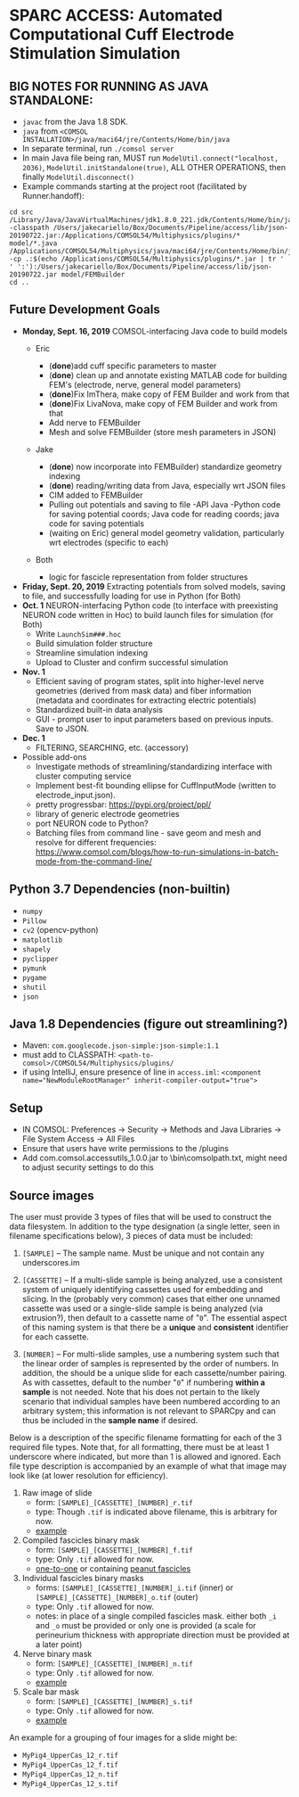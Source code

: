 # SPARC ACCESS: Automated Computational Cuff Electrode Stimulation Simulation

## BIG NOTES FOR RUNNING AS JAVA STANDALONE:
* `javac` from the Java 1.8 SDK.
* `java` from `<COMSOL INSTALLATION>/java/maci64/jre/Contents/Home/bin/java`
* In separate terminal, run `./comsol server`
* In main Java file being ran, MUST run `ModelUtil.connect("localhost, 2036)`, `ModelUtil.initStandalone(true)`,
ALL OTHER OPERATIONS, then finally `ModelUtil.disconnect()`
* Example commands starting at the project root (facilitated by Runner.handoff):
```
cd src
/Library/Java/JavaVirtualMachines/jdk1.8.0_221.jdk/Contents/Home/bin/javac -classpath /Users/jakecariello/Box/Documents/Pipeline/access/lib/json-20190722.jar:/Applications/COMSOL54/Multiphysics/plugins/* model/*.java
/Applications/COMSOL54/Multiphysics/java/maci64/jre/Contents/Home/bin/java -cp .:$(echo /Applications/COMSOL54/Multiphysics/plugins/*.jar | tr ' ' ':'):/Users/jakecariello/Box/Documents/Pipeline/access/lib/json-20190722.jar model/FEMBuilder
cd ..
```

## Future Development Goals
*  **Monday, Sept. 16, 2019** COMSOL-interfacing Java code to build models
    * Eric
        - (**done**)add cuff specific parameters to master
        - (**done**) clean up and annotate existing MATLAB code for building FEM's (electrode, nerve, general model parameters)
        - (**done**)Fix ImThera, make copy of FEM Builder and work from that
        - (**done**)Fix LivaNova, make copy of FEM Builder and work from that
        - Add nerve to FEMBuilder
        - Mesh and solve FEMBuilder (store mesh parameters in JSON)
    * Jake
        - (**done**) now incorporate into FEMBuilder) standardize geometry indexing 
        - (**done**) reading/writing data from Java, especially wrt JSON files
        - CIM added to FEMBuilder 
        - Pulling out potentials and saving to file
            -API Java
            -Python code for saving potential coords; Java code for reading coords; java code for saving potentials
        - (waiting on Eric) general model geometry validation, particularly wrt electrodes (specific to each)

    * Both
        - logic for fascicle representation from folder structures
* **Friday, Sept. 20, 2019** Extracting potentials from solved models, saving to file, and successfully loading for
use in Python (for Both)
* **Oct. 1** NEURON-interfacing Python code (to interface with preexisting NEURON code written in Hoc) to build launch
files for simulation (for Both)
    - Write `LaunchSim###.hoc`
    - Build simulation folder structure
    - Streamline simulation indexing
    - Upload to Cluster and confirm successful simulation
* **Nov. 1** 
    * Efficient saving of program states, split into higher-level nerve geometries (derived from mask data)
and fiber information (metadata and coordinates for extracting electric potentials)
    * Standardized built-in data analysis
    * GUI - prompt user to input parameters based on previous inputs. Save to JSON.
* **Dec. 1**
    * FILTERING, SEARCHING, etc. (accessory)
* Possible add-ons
    * Investigate methods of streamlining/standardizing interface with cluster computing service
    * Implement best-fit bounding ellipse for CuffInputMode (written to electrode_input.json).
    * pretty progressbar: <a href="https://pypi.org/project/ppl/">https://pypi.org/project/ppl/</a>
    * library of generic electrode geometries
    * port NEURON code to Python?
    * Batching files from command line - save geom and mesh and resolve for different frequencies: https://www.comsol.com/blogs/how-to-run-simulations-in-batch-mode-from-the-command-line/

## Python 3.7 Dependencies (non-builtin)
- `numpy`
- `Pillow`
- `cv2` (opencv-python)
- `matplotlib`
- `shapely`
- `pyclipper`
- `pymunk`
- `pygame`
- `shutil`
- `json`

## Java 1.8 Dependencies (figure out streamlining?)
- Maven: `com.googlecode.json-simple:json-simple:1.1`
- must add to CLASSPATH: `<path-to-comsol>/COMSOL54/Multiphysics/plugins/`
- if using IntelliJ, ensure presence of line in `access.iml`: `<component name="NewModuleRootManager" inherit-compiler-output="true">`

## Setup
- IN COMSOL: Preferences -> Security -> Methods and Java Libraries -> File System Access -> All Files
- Ensure that users have write permissions to the <COMSOL installation>/plugins
- Add com.comsol.accessutils_1.0.0.jar to <COMSOL installation>\bin\comsolpath.txt, might need to adjust security settings to do this

## Source images
The user must provide 3 types of files that will be used to construct the data filesystem. In addition to the type
designation (a single letter, seen in filename specifications below), 3 pieces of data must be included:

1. `[SAMPLE]` – The sample name. Must be unique and not contain any underscores.im

2. `[CASSETTE]` – If a multi-slide sample is being analyzed, use a consistent system of uniquely identifying cassettes
used for embedding and slicing. In the (probably very common) cases that either one unnamed cassette was used or a
single-slide sample is being analyzed (via extrusion?), then default to a cassette name of "`0`". The essential aspect
of this naming system is that there be a **unique** and **consistent** identifier for each cassette.

3. `[NUMBER]` – For multi-slide samples, use a numbering system such that the linear order of samples is represented by
the order of numbers. In addition, the should be a unique slide for each cassette/number pairing. As with cassettes, 
default to the number "`0`" if numbering **within a sample** is not needed. Note that his does not pertain to the likely
scenario that individual samples have been numbered according to an arbitrary system; this information is not relevant
to SPARCpy and can thus be included in the **sample name** if desired.

Below is a description of the specific filename formatting for each of the 3 required file types. Note that, for all
formatting, there must be at least 1 underscore where indicated, but more than 1 is allowed and ignored. Each file type
description is accompanied by an example of what that image may look like (at lower resolution for efficiency).

1. Raw image of slide
    - form: `[SAMPLE]_[CASSETTE]_[NUMBER]_r.tif`
    - type: Though `.tif` is indicated above filename, this is arbitrary for now.
    - <a href="https://gitlab.oit.duke.edu/edm23/sparcpy/raw/master/examples/images/masks/raw.jpg" target="_blank">example</a>
2. Compiled fascicles binary mask
    - form: `[SAMPLE]_[CASSETTE]_[NUMBER]_f.tif`
    - type: Only `.tif` allowed for now.
    - <a href="https://gitlab.oit.duke.edu/edm23/sparcpy/raw/master/examples/images/masks/fascicle_normal.jpg" target="_blank">one-to-one</a> or containing <a href="https://gitlab.oit.duke.edu/edm23/sparcpy/raw/master/examples/images/masks/fascicle_peanut.jpg" target="_blank">peanut fascicles</a>
3. Individual fascicles binary masks
    - forms: `[SAMPLE]_[CASSETTE]_[NUMBER]_i.tif` (inner) or `[SAMPLE]_[CASSETTE]_[NUMBER]_o.tif` (outer)
    - type: Only `.tif` allowed for now.
    - notes: in place of a single compiled fascicles mask. either both `_i` and `_o` must be provided or only one is provided (a scale for perineurium thickness with appropriate direction must be provided at a later point)
4. Nerve binary mask
    - form: `[SAMPLE]_[CASSETTE]_[NUMBER]_n.tif`
    - type: Only `.tif` allowed for now.
    - <a href="https://gitlab.oit.duke.edu/edm23/sparcpy/raw/master/examples/images/masks/nerve.jpg" target="_blank">example</a>
5. Scale bar mask
    - form: `[SAMPLE]_[CASSETTE]_[NUMBER]_s.tif`
    - type: Only `.tif` allowed for now.
    - <a href="https://gitlab.oit.duke.edu/edm23/sparcpy/raw/master/examples/images/masks/scalebar.jpg" target="_blank">example</a>

An example for a grouping of four images for a slide might be:
- `MyPig4_UpperCas_12_r.tif`
- `MyPig4_UpperCas_12_f.tif`
- `MyPig4_UpperCas_12_n.tif`
- `MyPig4_UpperCas_12_s.tif`
